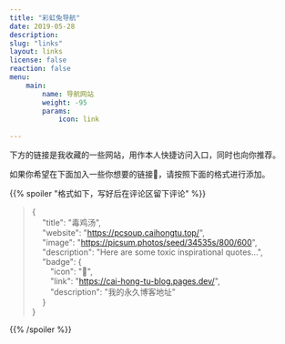 ```yaml
---
title: "彩虹兔导航"
date: 2019-05-28
description: 
slug: "links"
layout: links
license: false
reaction: false
menu: 
    main:
        name: 导航网站
        weight: -95
        params:
            icon: link
        
---
```

<style>
.article-header {
    display: none;
  }
.article-footer {
	display: none;
  }

</style>

下方的链接是我收藏的一些网站，用作本人快捷访问入口，同时也向你推荐。

如果你希望在下面加入一些你想要的链接🔗，请按照下面的格式进行添加。

{{% spoiler "格式如下，写好后在评论区留下评论" %}}

> {  
>  &emsp; "title": "毒鸡汤",  
>  &emsp; "website": "https://pcsoup.caihongtu.top/",  
>  &emsp; "image": "https://picsum.photos/seed/34535s/800/600",  
>  &emsp; "description": "Here are some toxic inspirational quotes...",  
>  &emsp; "badge": {  
>  &emsp;&emsp;     "icon": "🌚",  
>  &emsp;&emsp;     "link": "https://cai-hong-tu-blog.pages.dev/",  
>  &emsp;&emsp;     "description": "我的永久博客地址"  
>  &emsp;  }  
> }  

{{% /spoiler %}}

